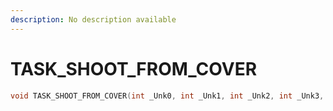 ```yaml
---
description: No description available 
---
```


# TASK_SHOOT_FROM_COVER

```cpp
void TASK_SHOOT_FROM_COVER(int _Unk0, int _Unk1, int _Unk2, int _Unk3, int _Unk4);
```
